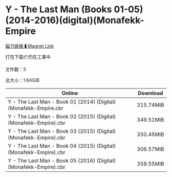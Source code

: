 # Y - The Last Man (Books 01-05)(2014-2016)(digital)(Monafekk-Empire

[磁力链接⬇Magnet Link](magnet:?xt=urn:btih:1cbc2ab90db4f9050b8f090bb436cd98539b70f2&dn=Y%20-%20The%20Last%20Man%20%28Books%2001-05%29%282014-2016%29%28digital%29%28Monafekk-Empire)

打包下载📦仍在工事中

文件数：5

总大小：1.64GiB

Online | Download
--- | ---
Y - The Last Man - Book 01 (2014) (Digital) (Monafekk-Empire.cbr | 315.74MiB
Y - The Last Man - Book 02 (2015) (Digital) (Monafekk-Empire).cbr | 349.51MiB
Y - The Last Man - Book 03 (2015) (Digital) (Monafekk-Empire).cbr | 350.45MiB
Y - The Last Man - Book 04 (2015) (Digital) (Monafekk-Empire).cbr | 306.57MiB
Y - The Last Man - Book 05 (2016) (Digital) (Monafekk-Empire).cbr | 359.55MiB